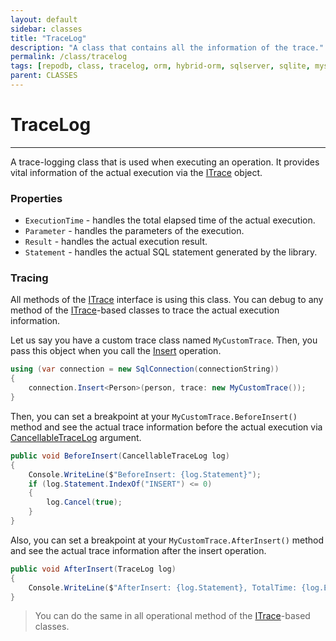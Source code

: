 ```yaml
---
layout: default
sidebar: classes
title: "TraceLog"
description: "A class that contains all the information of the trace."
permalink: /class/tracelog
tags: [repodb, class, tracelog, orm, hybrid-orm, sqlserver, sqlite, mysql, postgresql]
parent: CLASSES
---
```


# TraceLog

---

A trace-logging class that is used when executing an operation. It provides vital information of the actual execution via the [ITrace](/interface/itrace) object.

### Properties

- `ExecutionTime` - handles the total elapsed time of the actual execution.
- `Parameter` - handles the parameters of the execution.
- `Result` - handles the actual execution result.
- `Statement` - handles the actual SQL statement generated by the library.

### Tracing

All methods of the [ITrace](/interface/itrace) interface is using this class. You can debug to any method of the [ITrace](/interface/itrace)-based classes to trace the actual execution information.

Let us say you have a custom trace class named `MyCustomTrace`. Then, you pass this object when you call the [Insert](/operation/insert) operation.

```csharp
using (var connection = new SqlConnection(connectionString))
{
    connection.Insert<Person>(person, trace: new MyCustomTrace());
}
```

Then, you can set a breakpoint at your `MyCustomTrace.BeforeInsert()` method and see the actual trace information before the actual execution via [CancellableTraceLog](/class/cancellabletracelog) argument.

```csharp
public void BeforeInsert(CancellableTraceLog log)
{
    Console.WriteLine($"BeforeInsert: {log.Statement}");
    if (log.Statement.IndexOf("INSERT") <= 0)
    {
        log.Cancel(true);
    }
}
```

Also, you can set a breakpoint at your `MyCustomTrace.AfterInsert()` method and see the actual trace information after the insert operation.

```csharp
public void AfterInsert(TraceLog log)
{
    Console.WriteLine($"AfterInsert: {log.Statement}, TotalTime: {log.ExecutionTime.TotalSeconds} second(s)");
}
```

> You can do the same in all operational method of the [ITrace](/interface/itrace)-based classes.